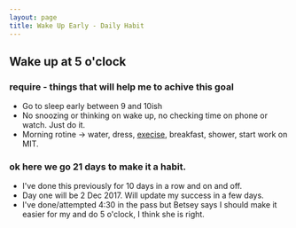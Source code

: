 ```yaml
---
layout: page
title: Wake Up Early - Daily Habit
---
```


## Wake up at 5 o'clock

### require - things that will help me to achive this goal

* Go to sleep early between 9 and 10ish
* No snoozing or thinking on wake up, no checking time on phone or watch. Just do it.
* Morning rotine -> water, dress, [execise](../simple-and-sinister/), breakfast, shower, start work on MIT.

### ok here we go 21 days to make it a habit.

* I've done this previously for 10 days in a row and on and off.
* Day one will be 2 Dec 2017. Will update my success in a few days.
* I've done/attempted 4:30 in the pass but Betsey says I should make it easier for my and do 5 o'clock, I think she is right.

